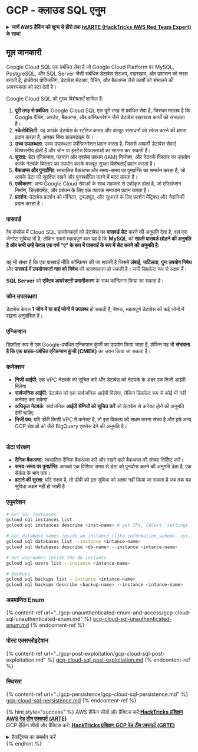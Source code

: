 # GCP - क्लाउड SQL एनुम

<details>

<summary><strong>जानें AWS हैकिंग को शून्य से हीरो तक</strong> <a href="https://training.hacktricks.xyz/courses/arte"><strong>htARTE (HackTricks AWS Red Team Expert)</strong></a><strong> के साथ!</strong></summary>

HackTricks का समर्थन करने के अन्य तरीके:

* यदि आप अपनी **कंपनी का विज्ञापन HackTricks में** देखना चाहते हैं या **HackTricks को PDF में डाउनलोड** करना चाहते हैं तो [**सब्सक्रिप्शन प्लान**](https://github.com/sponsors/carlospolop) देखें!
* [**आधिकारिक PEASS और HackTricks स्वैग**](https://peass.creator-spring.com) प्राप्त करें
* हमारे विशेष [**NFTs**](https://opensea.io/collection/the-peass-family) कलेक्शन [**The PEASS Family**](https://opensea.io/collection/the-peass-family) खोजें
* **शामिल हों** 💬 [**डिस्कॉर्ड समूह**](https://discord.gg/hRep4RUj7f) या [**टेलीग्राम समूह**](https://t.me/peass) या **मुझे** **ट्विटर** 🐦 [**@carlospolopm**](https://twitter.com/carlospolopm)** पर फॉलो** करें।
* **अपने हैकिंग ट्रिक्स साझा करें** [**HackTricks**](https://github.com/carlospolop/hacktricks) और [**HackTricks Cloud**](https://github.com/carlospolop/hacktricks-cloud) को PR जमा करके
*
*
* github रेपो।

</details>

## मूल जानकारी

Google Cloud SQL एक प्रबंधित सेवा है जो Google Cloud Platform पर MySQL, PostgreSQL, और SQL Server जैसी संबंधित डेटाबेस सेटअप, रखरखाव, और प्रशासन को सरल बनाती है, हार्डवेयर प्रोविजनिंग, डेटाबेस सेटअप, पैचिंग, और बैकअप्स जैसे कार्यों को संभालने की आवश्यकता को हटा देती है।

Google Cloud SQL की मुख्य विशेषताएँ शामिल हैं:

1. **पूरी तरह से प्रबंधित**: Google Cloud SQL एक पूरी तरह से प्रबंधित सेवा है, जिसका मतलब है कि Google पैचिंग, अपडेट, बैकअप्स, और कॉन्फ़िगरेशन जैसे डेटाबेस रखरखाव कार्यों को संभालता है।
2. **स्केलेबिलिटी**: यह आपके डेटाबेस के स्टोरेज क्षमता और कंप्यूट संसाधनों को स्केल करने की क्षमता प्रदान करता है, अक्सर बिना डाउनटाइम के।
3. **उच्च उपलब्धता**: उच्च उपलब्धता कॉन्फ़िगरेशन प्रदान करता है, जिससे आपकी डेटाबेस सेवाएं विश्वसनीय होती हैं और जोन या इंस्टेंस विफलताओं का सामना कर सकती हैं।
4. **सुरक्षा**: डेटा एन्क्रिप्शन, पहचान और एक्सेस प्रबंधन (IAM) नियंत्रण, और नेटवर्क विस्तार का उपयोग करके नेटवर्क विस्तार का उपयोग करके मजबूत सुरक्षा विशेषताएँ प्रदान करता है।
5. **बैकअप्स और पुनर्प्राप्ति**: स्वचालित बैकअप्स और समय-समय पर पुनर्प्राप्ति का समर्थन करता है, जो आपके डेटा को सुरक्षित रखने और पुनर्स्थापित करने में मदद करता है।
6. **एकीकरण**: अन्य Google Cloud सेवाओं के साथ सहजता से एकीकृत होता है, जो एप्लिकेशन निर्माण, डिप्लॉयमेंट, और प्रबंधन के लिए एक व्यापक समाधान प्रदान करता है।
7. **प्रदर्शन**: डेटाबेस प्रदर्शन को मॉनिटर, ट्रबलशूट, और सुधारने के लिए प्रदर्शन मैट्रिक्स और नैदानिकी प्रदान करता है।

### पासवर्ड

वेब कंसोल में Cloud SQL उपयोगकर्ता को डेटाबेस का **पासवर्ड सेट** करने की अनुमति देता है, वहां एक जेनरेट सुविधा भी है, लेकिन सबसे महत्वपूर्ण बात यह है कि **MySQL** को **खाली पासवर्ड छोड़ने की अनुमति है और सभी उन्हें केवल एक वर्ण "ए" के रूप में पासवर्ड के रूप में सेट करने की अनुमति है:**

<figure><img src="../../../.gitbook/assets/image (14).png" alt=""><figcaption></figcaption></figure>

यह भी संभव है कि एक पासवर्ड नीति कॉन्फ़िगर की जा सकती है जिसमें **लंबाई**, **जटिलता**, **पुनः उपयोग निषेध** और **पासवर्ड में उपयोगकर्ता नाम को निषेध** की आवश्यकता हो सकती है। सभी डिफ़ॉल्ट रूप से अक्षम हैं।

**SQL Server** को **एक्टिव डायरेक्टरी प्रमाणीकरण** के साथ कॉन्फ़िगर किया जा सकता है।

### जोन उपलब्धता

डेटाबेस केवल **1 जोन में या कई जोनों में उपलब्ध** हो सकती है, बेशक, महत्वपूर्ण डेटाबेस को कई जोनों में रखना अनुशंसित है।

### एन्क्रिप्शन

डिफ़ॉल्ट रूप से एक Google-प्रबंधित एन्क्रिप्शन कुंजी का उपयोग किया जाता है, लेकिन यह भी **संभावना है कि एक ग्राहक-प्रबंधित एन्क्रिप्शन कुंजी (CMEK)** का चयन किया जा सकता है।

### कनेक्शन

* **निजी आईपी**: एक VPC नेटवर्क को सूचित करें और डेटाबेस को नेटवर्क के अंदर एक निजी आईपी मिलेगा
* **सार्वजनिक आईपी**: डेटाबेस को एक सार्वजनिक आईपी मिलेगा, लेकिन डिफ़ॉल्ट रूप से कोई भी नहीं कनेक्ट कर सकेगा
* **अधिकृत नेटवर्क**: सार्वजनिक **आईपी श्रेणियों को सूचित करें** जो डेटाबेस से कनेक्ट होने की अनुमति देनी चाहिए
* **निजी पथ**: यदि डीबी किसी VPC में कनेक्ट है, तो इस विकल्प को सक्षम करना संभव है और इसे अन्य GCP सेवाओं को जैसे BigQuery एक्सेस देने की अनुमति है।

<figure><img src="../../../.gitbook/assets/image (15).png" alt=""><figcaption></figcaption></figure>

### डेटा संरक्षण

* **दैनिक बैकअप्स**: स्वचालित दैनिक बैकअप्स करें और रखने वाले बैकअप्स की संख्या निर्दिष्ट करें।
* **समय-समय पर पुनर्प्राप्ति**: आपको एक विशिष्ट समय से डेटा को पुनर्प्राप्त करने की अनुमति देता है, एक सेकंड के भाग तक।
* **हटाने की सुरक्षा**: यदि सक्षम है, तो डीबी को इस सुविधा को अक्षम नहीं किया जा सकता है जब तक यह सुविधा अक्षम नहीं हो जाती है

### एनुमरेशन
```bash
# Get SQL instances
gcloud sql instances list
gcloud sql instances describe <inst-name> # get IPs, CACert, settings

# Get database names inside an instance (like information_schema, sys...)
gcloud sql databases list --instance <intance-name>
gcloud sql databases describe <db-name> --instance <intance-name>

# Get usernames inside the db instance
gcloud sql users list --instance <intance-name>

# Backups
gcloud sql backups list --instance <intance-name>
gcloud sql backups describe <backup-name> --instance <intance-name>
```
### अप्रमाणित Enum

{% content-ref url="../gcp-unaunthenticated-enum-and-access/gcp-cloud-sql-unauthenticated-enum.md" %}
[gcp-cloud-sql-unauthenticated-enum.md](../gcp-unaunthenticated-enum-and-access/gcp-cloud-sql-unauthenticated-enum.md)
{% endcontent-ref %}

### पोस्ट एक्सप्लोइटेशन

{% content-ref url="../gcp-post-exploitation/gcp-cloud-sql-post-exploitation.md" %}
[gcp-cloud-sql-post-exploitation.md](../gcp-post-exploitation/gcp-cloud-sql-post-exploitation.md)
{% endcontent-ref %}

### स्थिरता

{% content-ref url="../gcp-persistence/gcp-cloud-sql-persistence.md" %}
[gcp-cloud-sql-persistence.md](../gcp-persistence/gcp-cloud-sql-persistence.md)
{% endcontent-ref %}

{% hint style="success" %}
AWS हैकिंग सीखें और प्रैक्टिस करें:<img src="/.gitbook/assets/image.png" alt="" data-size="line">[**HackTricks प्रशिक्षण AWS रेड टीम एक्सपर्ट (ARTE)**](https://training.hacktricks.xyz/courses/arte)<img src="/.gitbook/assets/image.png" alt="" data-size="line">\
GCP हैकिंग सीखें और प्रैक्टिस करें: <img src="/.gitbook/assets/image (2).png" alt="" data-size="line">[**HackTricks प्रशिक्षण GCP रेड टीम एक्सपर्ट (GRTE)**<img src="/.gitbook/assets/image (2).png" alt="" data-size="line">](https://training.hacktricks.xyz/courses/grte)

<details>

<summary>हैकट्रिक्स का समर्थन करें</summary>

* [**सदस्यता योजनाएं**](https://github.com/sponsors/carlospolop) की जाँच करें!
* **शामिल हों** 💬 [**डिस्कॉर्ड समूह**](https://discord.gg/hRep4RUj7f) या [**टेलीग्राम समूह**](https://t.me/peass) या हमें **ट्विटर** 🐦 [**@hacktricks\_live**](https://twitter.com/hacktricks\_live)** पर फॉलो** करें।
* **हैकिंग ट्रिक्स साझा करें, हैकट्रिक्स** [**HackTricks**](https://github.com/carlospolop/hacktricks) और [**HackTricks Cloud**](https://github.com/carlospolop/hacktricks-cloud) github रेपो में PR जमा करके।

</details>
{% endhint %}
